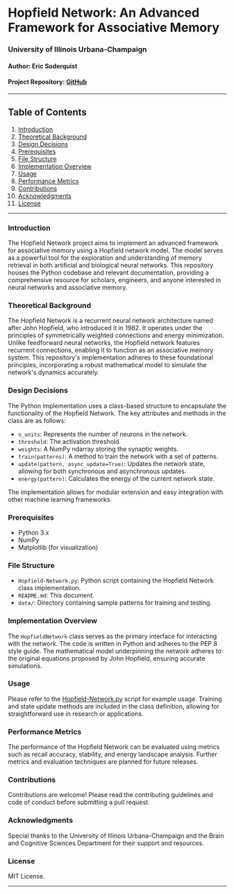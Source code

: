 # Hopfield Network: An Advanced Framework for Associative Memory
### University of Illinois Urbana-Champaign
#### Author: Eric Soderquist
#### Project Repository: [GitHub](https://github.com/ericsoderquist/Neural-Network-Modeling-Lab-PSYC489-UIUC/tree/main/Assignments/Hopfield-Network)

---

## Table of Contents

1. [Introduction](#introduction)
2. [Theoretical Background](#theoretical-background)
3. [Design Decisions](#design-decisions)
4. [Prerequisites](#prerequisites)
5. [File Structure](#file-structure)
6. [Implementation Overview](#implementation-overview)
7. [Usage](#usage)
8. [Performance Metrics](#performance-metrics)
9. [Contributions](#contributions)
10. [Acknowledgments](#acknowledgments)
11. [License](#license)

---

### Introduction

The Hopfield Network project aims to implement an advanced framework for associative memory using a Hopfield network model. The model serves as a powerful tool for the exploration and understanding of memory retrieval in both artificial and biological neural networks. This repository houses the Python codebase and relevant documentation, providing a comprehensive resource for scholars, engineers, and anyone interested in neural networks and associative memory.

### Theoretical Background

The Hopfield Network is a recurrent neural network architecture named after John Hopfield, who introduced it in 1982. It operates under the principles of symmetrically weighted connections and energy minimization. Unlike feedforward neural networks, the Hopfield network features recurrent connections, enabling it to function as an associative memory system. This repository's implementation adheres to these foundational principles, incorporating a robust mathematical model to simulate the network's dynamics accurately.

### Design Decisions

The Python implementation uses a class-based structure to encapsulate the functionality of the Hopfield Network. The key attributes and methods in the class are as follows:

- `n_units`: Represents the number of neurons in the network.
- `threshold`: The activation threshold.
- `weights`: A NumPy ndarray storing the synaptic weights.
- `train(patterns)`: A method to train the network with a set of patterns.
- `update(pattern, async_update=True)`: Updates the network state, allowing for both synchronous and asynchronous updates.
- `energy(pattern)`: Calculates the energy of the current network state.

The implementation allows for modular extension and easy integration with other machine learning frameworks.

### Prerequisites

- Python 3.x
- NumPy
- Matplotlib (for visualization)

### File Structure

- `Hopfield-Network.py`: Python script containing the Hopfield Network class implementation.
- `README.md`: This document.
- `data/`: Directory containing sample patterns for training and testing.

### Implementation Overview

The `HopfieldNetwork` class serves as the primary interface for interacting with the network. The code is written in Python and adheres to the PEP 8 style guide. The mathematical model underpinning the network adheres to the original equations proposed by John Hopfield, ensuring accurate simulations.

### Usage

Please refer to the [Hopfield-Network.py](./Hopfield-Network.py) script for example usage. Training and state update methods are included in the class definition, allowing for straightforward use in research or applications.

### Performance Metrics

The performance of the Hopfield Network can be evaluated using metrics such as recall accuracy, stability, and energy landscape analysis. Further metrics and evaluation techniques are planned for future releases.

### Contributions

Contributions are welcome! Please read the contributing guidelines and code of conduct before submitting a pull request.

### Acknowledgments

Special thanks to the University of Illinois Urbana-Champaign and the Brain and Cognitive Sciences Department for their support and resources.

### License

MIT License.

---

